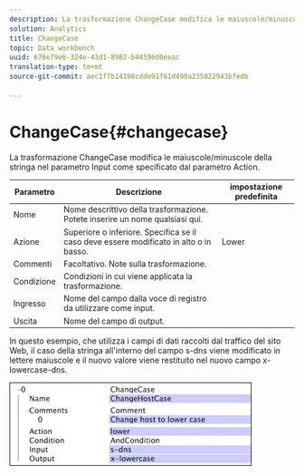 ```yaml
---
description: La trasformazione ChangeCase modifica le maiuscole/minuscole della stringa nel parametro Input come specificato dal parametro Action.
solution: Analytics
title: ChangeCase
topic: Data workbench
uuid: 676e79e6-324e-43d1-8982-b44596d0eeac
translation-type: tm+mt
source-git-commit: aec1f7b14198cdde91f61d490a235022943bfedb

---
```



# ChangeCase{#changecase}

La trasformazione ChangeCase modifica le maiuscole/minuscole della stringa nel parametro Input come specificato dal parametro Action.

| Parametro | Descrizione | impostazione predefinita |
|---|---|---|
| Nome | Nome descrittivo della trasformazione. Potete inserire un nome qualsiasi qui. |  |
| Azione | Superiore o inferiore. Specifica se il caso deve essere modificato in alto o in basso. | Lower |
| Commenti | Facoltativo. Note sulla trasformazione. |  |
| Condizione | Condizioni in cui viene applicata la trasformazione. |  |
| Ingresso | Nome del campo dalla voce di registro da utilizzare come input. |  |
| Uscita | Nome del campo di output. |  |

In questo esempio, che utilizza i campi di dati raccolti dal traffico del sito Web, il caso della stringa all&#39;interno del campo s-dns viene modificato in lettere maiuscole e il nuovo valore viene restituito nel nuovo campo x-lowercase-dns.

![](assets/cfg_TransformationType_ChangeCase.png)

